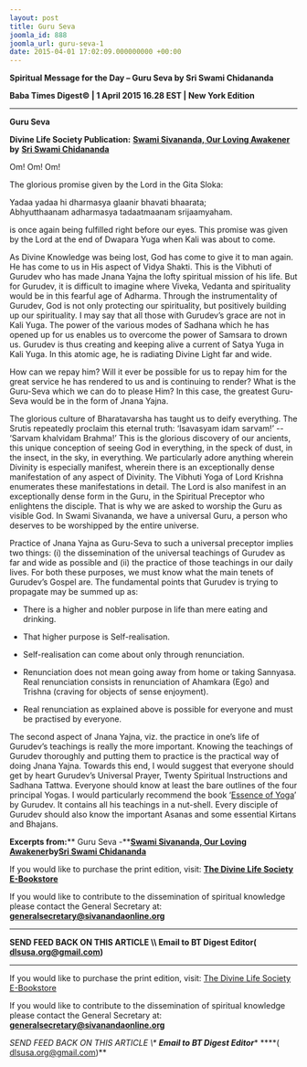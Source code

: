 ```yaml
---
layout: post
title: Guru Seva
joomla_id: 888
joomla_url: guru-seva-1
date: 2015-04-01 17:02:09.000000000 +00:00
---
```

  

















































**Spiritual Message for the Day – Guru Seva by Sri Swami Chidananda**

**Baba Times Digest© | 1 April 2015 16.28 EST | New York Edition**



* * *

**Guru Seva**

**Divine Life Society Publication:** [**Swami Sivananda, Our Loving Awakener**](http://www.dlshq.org/saints/guruseva.htm) **by** [**Sri Swami Chidananda**](http://www.dlshq.org/saints/chida.htm)

Om! Om! Om!

The glorious promise given by the Lord in the Gita Sloka:

Yadaa yadaa hi dharmasya glaanir bhavati bhaarata;   
 Abhyutthaanam adharmasya tadaatmaanam srijaamyaham.

is once again being fulfilled right before our eyes. This promise was given by the Lord at the end of Dwapara Yuga when Kali was about to come.

As Divine Knowledge was being lost, God has come to give it to man again. He has come to us in His aspect of Vidya Shakti. This is the Vibhuti of Gurudev who has made Jnana Yajna the lofty spiritual mission of his life. But for Gurudev, it is difficult to imagine where Viveka, Vedanta and spirituality would be in this fearful age of Adharma. Through the instrumentality of Gurudev, God is not only protecting our spirituality, but positively building up our spirituality. I may say that all those with Gurudev’s grace are not in Kali Yuga. The power of the various modes of Sadhana which he has opened up for us enables us to overcome the power of Samsara to drown us. Gurudev is thus creating and keeping alive a current of Satya Yuga in Kali Yuga. In this atomic age, he is radiating Divine Light far and wide.

How can we repay him? Will it ever be possible for us to repay him for the great service he has rendered to us and is continuing to render? What is the Guru-Seva which we can do to please Him? In this case, the greatest Guru-Seva would be in the form of Jnana Yajna.

The glorious culture of Bharatavarsha has taught us to deify everything. The Srutis repeatedly proclaim this eternal truth: ‘Isavasyam idam sarvam!’ -- ‘Sarvam khalvidam Brahma!’ This is the glorious discovery of our ancients, this unique conception of seeing God in everything, in the speck of dust, in the insect, in the sky, in everything. We particularly adore anything wherein Divinity is especially manifest, wherein there is an exceptionally dense manifestation of any aspect of Divinity. The Vibhuti Yoga of Lord Krishna enumerates these manifestations in detail. The Lord is also manifest in an exceptionally dense form in the Guru, in the Spiritual Preceptor who enlightens the disciple. That is why we are asked to worship the Guru as visible God. In Swami Sivananda, we have a universal Guru, a person who deserves to be worshipped by the entire universe.

Practice of Jnana Yajna as Guru-Seva to such a universal preceptor implies two things: (i) the dissemination of the universal teachings of Gurudev as far and wide as possible and (ii) the practice of those teachings in our daily lives. For both these purposes, we must know what the main tenets of Gurudev’s Gospel are. The fundamental points that Gurudev is trying to propagate may be summed up as:

- There is a higher and nobler purpose in life than mere eating and drinking.

- That higher purpose is Self-realisation.

- Self-realisation can come about only through renunciation.

- Renunciation does not mean going away from home or taking Sannyasa. Real renunciation consists in renunciation of Ahamkara (Ego) and Trishna (craving for objects of sense enjoyment).

- Real renunciation as explained above is possible for everyone and must be practised by everyone.

The second aspect of Jnana Yajna, viz. the practice in one’s life of Gurudev’s teachings is really the more important. Knowing the teachings of Gurudev thoroughly and putting them to practice is the practical way of doing Jnana Yajna. Towards this end, I would suggest that everyone should get by heart Gurudev’s Universal Prayer, Twenty Spiritual Instructions and Sadhana Tattwa. Everyone should know at least the bare outlines of the four principal Yogas. I would particularly recommend the book ‘[Essence of Yoga](http://www.dlshq.org/download/download.htm#essence_yoga)’ by Gurudev. It contains all his teachings in a nut-shell. Every disciple of Gurudev should also know the important Asanas and some essential Kirtans and Bhajans.

**Excerpts from:**** Guru Seva -**[**Swami Sivananda, Our Loving Awakener**](http://www.dlshq.org/saints/guruseva.htm)**by**[**Sri Swami Chidananda**](http://www.dlshq.org/saints/chida.htm)

If you would like to purchase the print edition, visit: **[The Divine Life Society E-Bookstore](http://www.dlshq.org/download/download.htm)**

If you would like to contribute to the dissemination of spiritual knowledge please contact the General Secretary at: [](mailto:%20%3Cscript%20type=%27text/javascript%27%3E%20%3C%21--%20var%20prefix%20=%20%27ma%27%20+%20%27il%27%20+%20%27to%27;%20var%20path%20=%20%27hr%27%20+%20%27ef%27%20+%20%27=%27;%20var%20addy57016%20=%20%27generalsecretary%27%20+%20%27@%27;%20addy57016%20=%20addy57016%20+%20%27sivanandaonline%27%20+%20%27.%27%20+%20%27org%27;%20document.write%28%27%3Ca%20%27%20+%20path%20+%20%27%5C%27%27%20+%20prefix%20+%20%27:%27%20+%20addy57016%20+%20%27%5C%27%3E%27%29;%20document.write%28addy57016%29;%20document.write%28%27%3C%5C/a%3E%27%29;%20//--%3E%5Cn%20%3C/script%3E%3Cscript%20type=%27text/javascript%27%3E%20%3C%21--%20document.write%28%27%3Cspan%20style=%5C%27display:%20none;%5C%27%3E%27%29;%20//--%3E%20%3C/script%3EThis%20email%20address%20is%20being%20protected%20from%20spambots.%20You%20need%20JavaScript%20enabled%20to%20view%20it.%20%3Cscript%20type=%27text/javascript%27%3E%20%3C%21--%20document.write%28%27%3C/%27%29;%20document.write%28%27span%3E%27%29;%20//--%3E%20%3C/script%3E?subject=Contribution%20to%20Dissemination%20of%20Spiritual%20Knowledge) **generalsecretary@sivanandaonline.org**

****

**SEND FEED BACK ON THIS ARTICLE \\\ Email to BT Digest Editor[](mailto:%20%3Cscript%20type=%27text/javascript%27%3E%20%3C%21--%20var%20prefix%20=%20%27ma%27%20+%20%27il%27%20+%20%27to%27;%20var%20path%20=%20%27hr%27%20+%20%27ef%27%20+%20%27=%27;%20var%20addy72654%20=%20%27dlsusa.org%27%20+%20%27@%27;%20addy72654%20=%20addy72654%20+%20%27gmail%27%20+%20%27.%27%20+%20%27com%27;%20document.write%28%27%3Ca%20%27%20+%20path%20+%20%27%5C%27%27%20+%20prefix%20+%20%27:%27%20+%20addy72654%20+%20%27%5C%27%3E%27%29;%20document.write%28addy72654%29;%20document.write%28%27%3C%5C/a%3E%27%29;%20//--%3E%5Cn%20%3C/script%3E%3Cscript%20type=%27text/javascript%27%3E%20%3C%21--%20document.write%28%27%3Cspan%20style=%5C%27display:%20none;%5C%27%3E%27%29;%20//--%3E%20%3C/script%3EThis%20email%20address%20is%20being%20protected%20from%20spambots.%20You%20need%20JavaScript%20enabled%20to%20view%20it.%20%3Cscript%20type=%27text/javascript%27%3E%20%3C%21--%20document.write%28%27%3C/%27%29;%20document.write%28%27span%3E%27%29;%20//--%3E%20%3C/script%3E?subject=DLS%20Posts)( [dlsusa.org@gmail.com](mailto:dlsusa.org@gmail.com))**



* * *



  

If you would like to purchase the print edition, visit: [The Divine Life Society E-Bookstore](http://www.dlshq.org/download/download.htm)

If you would like to contribute to the dissemination of spiritual knowledge please contact the General Secretary at: **[generalsecretary@sivanandaonline.org](mailto:generalsecretary@sivanandaonline.org)**

**SEND FEED BACK ON THIS ARTICLE \\\**  **Email to BT Digest Editor**** [](mailto:%20%3Cscript%20type=%27text/javascript%27%3E%20%3C%21--%20var%20prefix%20=%20%27ma%27%20+%20%27il%27%20+%20%27to%27;%20var%20path%20=%20%27hr%27%20+%20%27ef%27%20+%20%27=%27;%20var%20addy72654%20=%20%27dlsusa.org%27%20+%20%27@%27;%20addy72654%20=%20addy72654%20+%20%27gmail%27%20+%20%27.%27%20+%20%27com%27;%20document.write%28%27%3Ca%20%27%20+%20path%20+%20%27%5C%27%27%20+%20prefix%20+%20%27:%27%20+%20addy72654%20+%20%27%5C%27%3E%27%29;%20document.write%28addy72654%29;%20document.write%28%27%3C%5C/a%3E%27%29;%20//--%3E%5Cn%20%3C/script%3E%3Cscript%20type=%27text/javascript%27%3E%20%3C%21--%20document.write%28%27%3Cspan%20style=%5C%27display:%20none;%5C%27%3E%27%29;%20//--%3E%20%3C/script%3EThis%20email%20address%20is%20being%20protected%20from%20spambots.%20You%20need%20JavaScript%20enabled%20to%20view%20it.%20%3Cscript%20type=%27text/javascript%27%3E%20%3C%21--%20document.write%28%27%3C/%27%29;%20document.write%28%27span%3E%27%29;%20//--%3E%20%3C/script%3E?subject=DLS%20Posts)****( [dlsusa.org@gmail.com](mailto:dlsusa.org@gmail.com))**  
